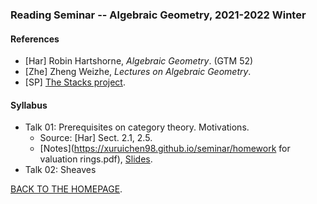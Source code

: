 ### Reading Seminar -- Algebraic Geometry, 2021-2022 Winter

#### References

- [Har] Robin Hartshorne, *Algebraic Geometry*. (GTM 52)
- [Zhe] Zheng Weizhe, *Lectures on Algebraic Geometry*.
- [SP] [The Stacks project](https://stacks.math.columbia.edu/).



#### Syllabus

- Talk 01: Prerequisites on category theory. Motivations.
  - Source: [Har] Sect. 2.1, 2.5.
  - [Notes](https://xuruichen98.github.io/seminar/homework for valuation rings.pdf), [Slides]().
- Talk 02: Sheaves











[BACK TO THE HOMEPAGE](https://xuruichen98.github.io/).
